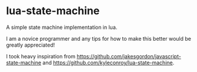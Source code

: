 # lua-state-machine
A simple state machine implementation in lua.

I am a novice programmer and any tips for how to make this better would be greatly appreciated!

I took heavy inspiration from https://github.com/jakesgordon/javascript-state-machine and https://github.com/kyleconroy/lua-state-machine.
